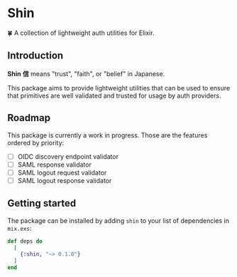 # Shin

🍀 A collection of lightweight auth utilities for Elixir. 

## Introduction

**Shin** **信** means "trust", "faith", or "belief" in Japanese. 

This package aims to provide lightweight utilities that can be used to ensure that primitives are well validated and trusted for usage by auth providers. 

## Roadmap 

This package is currently a work in progress. Those are the features ordered by priority: 

- [ ] OIDC discovery endpoint validator 
- [ ] SAML response validator
- [ ] SAML logout request validator 
- [ ] SAML logout response validator 

## Getting started 

The package can be installed by adding `shin` to your list of dependencies in `mix.exs`:

```elixir
def deps do
  [
    {:shin, "~> 0.1.0"}
  ]
end
```
